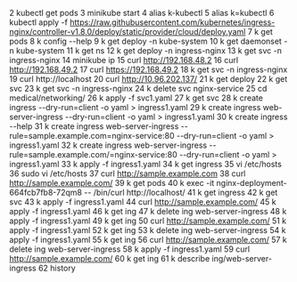  2  kubectl get pods
    3  minikube start
    4  alias k-kubectl
    5  alias k=kubectl
    6  kubectl apply -f https://raw.githubusercontent.com/kubernetes/ingress-nginx/controller-v1.8.0/deploy/static/provider/cloud/deploy.yaml
    7  k get pods
    8  k config --help
    9  k get deploy -n kube-system
   10  k get daemonset -n kube-system
   11  k get ns
   12  k get deploy -n ingress-nginx
   13  k get svc -n ingress-nginx
   14  minikube ip
   15  curl http://192.168.48.2
   16  curl http://192.168.49.2
   17  curl https://192.168.49.2
   18  k get svc -n ingress-nginx
   19  curl http://localhost
   20  curl http://10.96.202.137/
   21  k get deploy
   22  k get svc
   23  k get svc -n ingress-nginx
   24  k delete svc nginx-service
   25  cd medical/networking/
   26  k apply -f svc1.yaml 
   27  k get svc
   28  k create ingress --dry-run=client -o yaml > ingress1.yaml
   29  k create ingress web-server-ingress --dry-run=client -o yaml > ingress1.yaml
   30  k create ingress --help
   31  k create ingress web-server-ingress --rule=sample.example.com=nginx-service:80 --dry-run=client -o yaml > ingress1.yaml
   32  k create ingress web-server-ingress --rule=sample.example.com/=nginx-service:80 --dry-run=client -o yaml > ingress1.yaml
   33  k apply -f ingress1.yaml 
   34  k get ingress
   35  vi /etc/hosts
   36  sudo vi /etc/hosts
   37  curl http://sample.example.com
   38  curl http://sample.example.com/
   39  k get pods
   40  k exec -it nginx-deployment-664fcb7fb8-72qm8 -- /bin/curl http://localhost/ 
   41  k get ingress
   42  k get svc
   43  k apply -f ingress1.yaml 
   44  curl http://sample.example.com/
   45  k apply -f ingress1.yaml 
   46  k get ing
   47  k delete ing web-server-ingress
   48  k apply -f ingress1.yaml 
   49  k get ing
   50  curl http://sample.example.com/
   51  k apply -f ingress1.yaml 
   52  k get ing
   53  k delete ing web-server-ingress
   54  k apply -f ingress1.yaml 
   55  k get ing
   56  curl http://sample.example.com/
   57  k delete ing web-server-ingress
   58  k apply -f ingress1.yaml 
   59  curl http://sample.example.com/
   60  k get ing
   61  k describe ing/web-server-ingress
   62  history